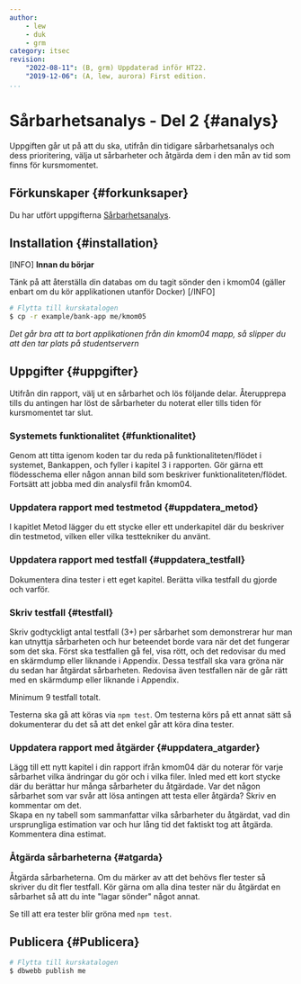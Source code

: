 ```yaml
---
author:
    - lew
    - duk
    - grm
category: itsec
revision:
    "2022-08-11": (B, grm) Uppdaterad inför HT22.
    "2019-12-06": (A, lew, aurora) First edition.
...
```


Sårbarhetsanalys - Del 2 {#analys}
========================================

Uppgiften går ut på att du ska, utifrån din tidigare sårbarhetsanalys och dess prioritering, välja ut sårbarheter och åtgärda dem i den mån av tid som finns för kursmomentet.

<!--more-->

Förkunskaper {#forkunksaper}
---------------------------------

Du har utfört uppgifterna [Sårbarhetsanalys](/uppgift/sarbarhetsanalys).

Installation {#installation}
---------------------------------

[INFO]
**Innan du börjar**

Tänk på att återställa din databas om du tagit sönder den i kmom04 (gäller enbart om du kör applikationen utanför Docker)
[/INFO]

```bash
# Flytta till kurskatalogen
$ cp -r example/bank-app me/kmom05
```

*Det går bra att ta bort applikationen från din kmom04 mapp, så slipper du att den tar plats på studentservern*

Uppgifter {#uppgifter}
---------------------------------

Utifrån din rapport, välj ut en sårbarhet och lös följande delar. Återupprepa tills du antingen har löst de sårbarheter du noterat eller tills tiden för kursmomentet tar slut.

### Systemets funktionalitet {#funktionalitet}

Genom att titta igenom koden tar du reda på funktionaliteten/flödet i systemet, Bankappen, och fyller i kapitel 3 i rapporten. Gör gärna ett flödesschema eller någon annan bild som beskriver funktionaliteten/flödet. Fortsätt att jobba med din analysfil från kmom04.

### Uppdatera rapport med testmetod {#uppdatera_metod}

I kapitlet Metod lägger du ett stycke eller ett underkapitel där du beskriver din testmetod, vilken eller vilka testtekniker du använt.

### Uppdatera rapport med testfall {#uppdatera_testfall}

Dokumentera dina tester i ett eget kapitel. Berätta vilka testfall du gjorde och varför. 

### Skriv testfall {#testfall}

Skriv godtyckligt antal testfall (3+) per sårbarhet som demonstrerar hur man kan utnyttja sårbarheten och hur beteendet borde vara när det det fungerar som det ska. Först ska testfallen gå fel, visa rött, och det redovisar du med en skärmdump eller liknande i Appendix. Dessa testfall ska vara gröna när du sedan har åtgärdat sårbarheten. Redovisa även testfallen när de går rätt med en skärmdump eller liknande i Appendix. 

Minimum 9 testfall totalt.

Testerna ska gå att köras via `npm test`. Om testerna körs på ett annat sätt så dokumenterar du det så att det enkel går att köra dina tester.

### Uppdatera rapport med åtgärder {#uppdatera_atgarder}

Lägg till ett nytt kapitel i din rapport ifrån kmom04 där du noterar för varje sårbarhet vilka ändringar du gör och i vilka filer. Inled med ett kort stycke där du berättar hur många sårbarheter du åtgärdade. Var det någon sårbarhet som var svår att lösa antingen att testa eller åtgärda? Skriv en kommentar om det.   
Skapa en ny tabell som sammanfattar vilka sårbarheter du åtgärdat, vad din ursprungliga estimation var och hur lång tid det faktiskt tog att åtgärda. Kommentera dina estimat.

### Åtgärda sårbarheterna {#atgarda}

Åtgärda sårbarheterna. Om du märker av att det behövs fler tester så skriver du dit fler testfall. Kör gärna om alla dina tester när du åtgärdat en sårbarhet så att du inte "lagar sönder" något annat.

Se till att era tester blir gröna med `npm test`.


Publicera {#Publicera}
---------------------------------

```bash
# Flytta till kurskatalogen
$ dbwebb publish me
```
